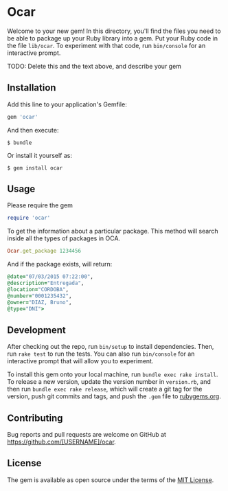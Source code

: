 # Ocar

Welcome to your new gem! In this directory, you'll find the files you need to be able to package up your Ruby library into a gem. Put your Ruby code in the file `lib/ocar`. To experiment with that code, run `bin/console` for an interactive prompt.

TODO: Delete this and the text above, and describe your gem

## Installation

Add this line to your application's Gemfile:

```ruby
gem 'ocar'
```

And then execute:

    $ bundle

Or install it yourself as:

    $ gem install ocar

## Usage

Please require the gem

```ruby
require 'ocar'
```

To get the information about a particular package.
This method will search inside all the types of packages in OCA.

```ruby
Ocar.get_package 1234456
```

And if the package exists, will return:

```ruby
@date="07/03/2015 07:22:00",
@description="Entregada",
@location="CORDOBA",
@number="0001235432",
@owner="DIAZ, Bruno",
@type="DNI">
```


## Development

After checking out the repo, run `bin/setup` to install dependencies. Then, run `rake test` to run the tests. You can also run `bin/console` for an interactive prompt that will allow you to experiment.

To install this gem onto your local machine, run `bundle exec rake install`. To release a new version, update the version number in `version.rb`, and then run `bundle exec rake release`, which will create a git tag for the version, push git commits and tags, and push the `.gem` file to [rubygems.org](https://rubygems.org).

## Contributing

Bug reports and pull requests are welcome on GitHub at https://github.com/[USERNAME]/ocar.


## License

The gem is available as open source under the terms of the [MIT License](http://opensource.org/licenses/MIT).

